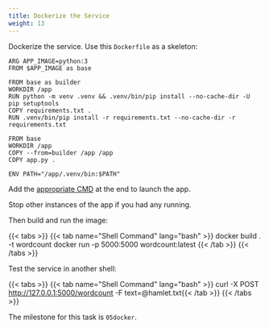 ```yaml
---
title: Dockerize the Service
weight: 13
---
```

Dockerize the service. Use this `Dockerfile` as a skeleton:

```docker
ARG APP_IMAGE=python:3
FROM $APP_IMAGE as base

FROM base as builder
WORKDIR /app
RUN python -m venv .venv && .venv/bin/pip install --no-cache-dir -U pip setuptools
COPY requirements.txt .
RUN .venv/bin/pip install -r requirements.txt --no-cache-dir -r requirements.txt

FROM base
WORKDIR /app
COPY --from=builder /app /app
COPY app.py .

ENV PATH="/app/.venv/bin:$PATH"
```

Add the [appropriate CMD][docker-cmd] at the end to launch the app.

Stop other instances of the app if you had any running.

Then build and run the image:

{{< tabs >}}
{{< tab name="Shell Command" lang="bash" >}}
docker build . -t wordcount
docker run -p 5000:5000 wordcount:latest
{{< /tab >}}
{{< /tabs >}}

Test the service in another shell:

{{< tabs >}}
{{< tab name="Shell Command" lang="bash" >}}
curl -X POST http://127.0.0.1:5000/wordcount -F text=@hamlet.txt{{< /tab >}}
{{< /tabs >}}

The milestone for this task is `05docker`.

[docker-cmd]: https://docs.docker.com/engine/reference/builder/#cmd
